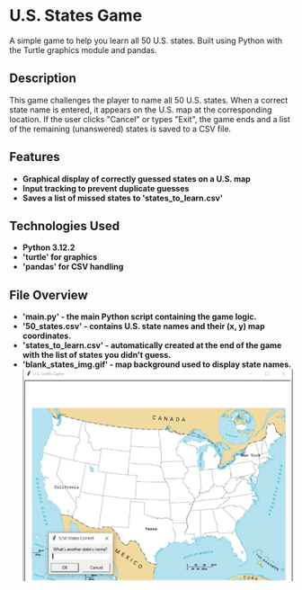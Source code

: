 # U.S. States Game

A simple game to help you learn all 50 U.S. states. Built using
Python with the Turtle graphics module and pandas.

## Description

This game challenges the player to name all 50 U.S. states.
When a correct state name is entered, it appears on the U.S. map at the corresponding location.
If the user clicks "Cancel" or types "Exit", the game ends and a list of the remaining (unanswered)
states is saved to a CSV file.

## Features

- **Graphical display of correctly guessed states on a U.S. map**
- **Input tracking to prevent duplicate guesses**
- **Saves a list of missed states to 'states_to_learn.csv'**

## Technologies Used

- **Python 3.12.2**
- **'turtle' for graphics**
- **'pandas' for CSV handling**

## File Overview

- **'main.py' - the main Python script containing the game logic.**
- **'50_states.csv' - contains U.S. state names and their (x, y) map coordinates.**
- **'states_to_learn.csv' - automatically created at the end of the game with the list of states you didn't guess.**
- **'blank_states_img.gif' - map background used to display state names.**
  ![img.png](img.png)